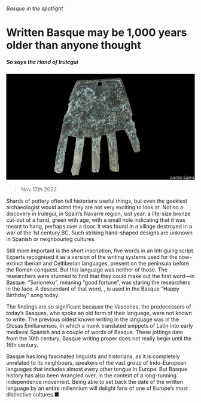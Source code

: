 ###### Basque in the spotlight

# Written Basque may be 1,000 years older than anyone thought 

##### So says the Hand of Irulegui 

![image](images/20221119_EUP001.jpg) 

> Nov 17th 2022 

Shards of pottery often tell historians useful things, but even the geekiest archaeologist would admit they are not very exciting to look at. Not so a discovery in Irulegui, in Spain’s Navarre region, last year: a life-size bronze cut-out of a hand, green with age, with a small hole indicating that it was meant to hang, perhaps over a door. It was found in a village destroyed in a war of the 1st century BC. Such striking hand-shaped designs are unknown in Spanish or neighbouring cultures.

Still more important is the short inscription, five words in an intriguing script. Experts recognised it as a version of the writing systems used for the now-extinct Iberian and Celtiberian languages, present on the peninsula before the Roman conquest. But this language was neither of those. The researchers were stunned to find that they could make out the first word—in Basque. “Sorioneku”, meaning “good fortune”, was staring the researchers in the face. A descendant of that word, , is used in the Basque “Happy Birthday” song today.

The findings are so significant because the Vascones, the predecessors of today’s Basques, who spoke an old form of their language, were not known to write. The previous oldest known writing in the language was in the Glosas Emilianenses, in which a monk translated snippets of Latin into early medieval Spanish and a couple of words of Basque. These jottings date from the 10th century; Basque writing proper does not really begin until the 16th century.

Basque has long fascinated linguists and historians, as it is completely unrelated to its neighbours, speakers of the vast group of Indo-European languages that includes almost every other tongue in Europe. But Basque history has also been wrangled over, in the context of a long-running independence movement. Being able to set back the date of the written language by an entire millennium will delight fans of one of Europe’s most distinctive cultures.■

